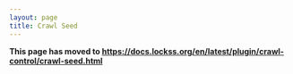 ```yaml
---
layout: page
title: Crawl Seed
---
```


**This page has moved to <https://docs.lockss.org/en/latest/plugin/crawl-control/crawl-seed.html>**
